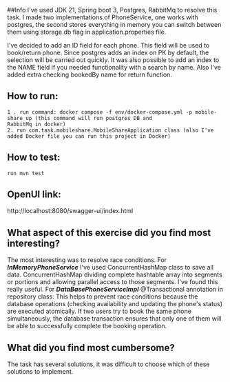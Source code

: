 ##Info
I've used JDK 21, Spring boot 3, Postgres, RabbitMq to resolve this task.
I made two implementations of PhoneService, one works with postgres, the second stores everything in memory you can switch between them using storage.db flag in application.properties file.

I've decided to add an ID field for each phone. This field will be used to book/return phone. Since postgres adds an index on PK by default, the selection will be carried out quickly. It was also possible to add an index to the NAME field if you needed functionality with a search by name.
Also I've added extra checking bookedBy name for return function.

## How to run:
    1 . run command: docker compose -f env/docker-compose.yml -p mobile-share up (this command will run postgres DB and
    RabbitMq in docker)
    2. run com.task.mobileshare.MobileShareApplication class (also I've added Docker file you can run this project in Docker)

## How to test:
    run mvn test

## OpenUI link:
http://localhost:8080/swagger-ui/index.html

## What aspect of this exercise did you find most interesting?
The most interesting was to resolve race conditions.
For ***InMemoryPhoneService*** I've used ConcurrentHashMap class to save all data. ConcurrentHashMap dividing complete hashtable array into segments or portions and allowing parallel access to those segments. I've found this really useful.
For ***DataBasePhoneServiceImpl*** @Transactional annotation in repository class. This helps to prevent race conditions because the database operations (checking availability and updating the phone's status) are executed atomically. If two users try to book the same phone simultaneously, the database transaction ensures that only one of them will be able to successfully complete the booking operation.

## What did you find most cumbersome?
The task has several solutions, it was difficult to choose which of these solutions to implement.